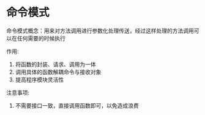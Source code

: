 # 命令模式
命令模式概念：用来对方法调用进行参数化处理传送，经过这样处理的方法调用可以在任何需要的时候执行

作用:
  1. 将函数的封装、请求、调用为一体
  2. 调用具体的函数解耦命令与接收对象
  3. 提高程序模块灵活性

注意事项:
  1. 不需要接口一致，直接调用函数即可，以免造成浪费